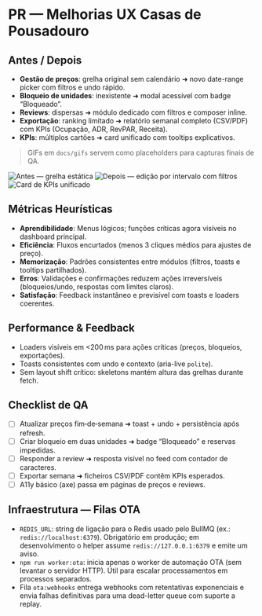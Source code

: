 # PR — Melhorias UX Casas de Pousadouro

## Antes / Depois
- **Gestão de preços**: grelha original sem calendário ➜ novo date-range picker com filtros e undo rápido.
- **Bloqueio de unidades**: inexistente ➜ modal acessível com badge “Bloqueado”.
- **Reviews**: dispersas ➜ módulo dedicado com filtros e composer inline.
- **Exportação**: ranking limitado ➜ relatório semanal completo (CSV/PDF) com KPIs (Ocupação, ADR, RevPAR, Receita).
- **KPIs**: múltiplos cartões ➜ card unificado com tooltips explicativos.

> GIFs em `docs/gifs` servem como placeholders para capturas finais de QA.

![Antes — grelha estática](docs/gifs/pricing-before.gif)
![Depois — edição por intervalo com filtros](docs/gifs/pricing-after.gif)
![Card de KPIs unificado](docs/gifs/kpi-unified.gif)

## Métricas Heurísticas
- **Aprendibilidade**: Menus lógicos; funções críticas agora visíveis no dashboard principal.
- **Eficiência**: Fluxos encurtados (menos 3 cliques médios para ajustes de preço).
- **Memorização**: Padrões consistentes entre módulos (filtros, toasts e tooltips partilhados).
- **Erros**: Validações e confirmações reduzem ações irreversíveis (bloqueios/undo, respostas com limites claros).
- **Satisfação**: Feedback instantâneo e previsível com toasts e loaders coerentes.

## Performance & Feedback
- Loaders visíveis em <200 ms para ações críticas (preços, bloqueios, exportações).
- Toasts consistentes com undo e contexto (aria-live `polite`).
- Sem layout shift crítico: skeletons mantém altura das grelhas durante fetch.

## Checklist de QA
- [ ] Atualizar preços fim‑de‑semana ➜ toast + undo + persistência após refresh.
- [ ] Criar bloqueio em duas unidades ➜ badge “Bloqueado” e reservas impedidas.
- [ ] Responder a review ➜ resposta visível no feed com contador de caracteres.
- [ ] Exportar semana ➜ ficheiros CSV/PDF contêm KPIs esperados.
- [ ] A11y básico (axe) passa em páginas de preços e reviews.

## Infraestrutura — Filas OTA
- `REDIS_URL`: string de ligação para o Redis usado pelo BullMQ (ex.: `redis://localhost:6379`). Obrigatório em produção; em desenvolvimento o helper assume `redis://127.0.0.1:6379` e emite um aviso.
- `npm run worker:ota`: inicia apenas o worker de automação OTA (sem levantar o servidor HTTP). Útil para escalar processamentos em processos separados.
- Fila `ota:webhooks` entrega webhooks com retentativas exponenciais e envia falhas definitivas para uma dead-letter queue com suporte a replay.

